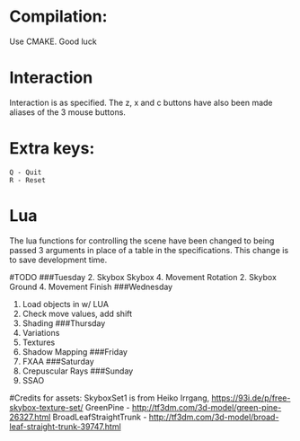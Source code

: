 # Compilation:
Use CMAKE. Good luck

# Interaction
Interaction is as specified. The z, x and c buttons have also been made aliases of the 3 mouse buttons.

# Extra keys:
    Q - Quit
    R - Reset

# Lua
The lua functions for controlling the scene have been changed to being passed 3 arguments in place of a table in the specifications. This change is to save development time.

#TODO
###Tuesday
2. Skybox
    Skybox
4. Movement
    Rotation
2. Skybox
    Ground
4. Movement
    Finish
###Wednesday
1. Load objects in w/ LUA
4. Check move values, add shift
6. Shading
###Thursday
3. Variations
5. Textures
7. Shadow Mapping
###Friday
10. FXAA
###Saturday
9. Crepuscular Rays
###Sunday
8. SSAO

#Credits for assets:
    SkyboxSet1 is from Heiko Irrgang, https://93i.de/p/free-skybox-texture-set/
    GreenPine - http://tf3dm.com/3d-model/green-pine-26327.html
    BroadLeafStraightTrunk - http://tf3dm.com/3d-model/broad-leaf-straight-trunk-39747.html
    
